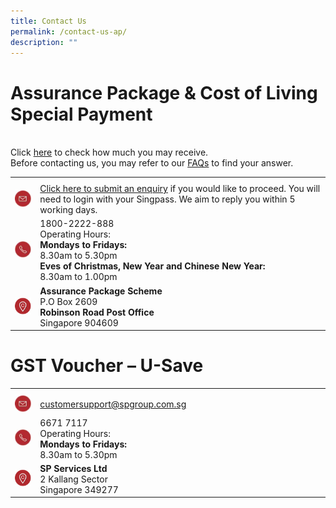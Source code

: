 ```yaml
---
title: Contact Us
permalink: /contact-us-ap/
description: ""
---
```

<h1>Assurance Package & Cost of Living Special Payment</h1>

<br>Click <a href="/am-i-eligible/ap-cash/">here</a> to check how much you may receive.<br>Before contacting us, you may refer to our <a href="/faqs/ap-cash">FAQs</a> to find your answer.
	
<table>
	<tr>
		<th style="width:8%"> </th>
		<th style="width:92%"> </th>
	</tr>
	<tr>
		<td><img src="/images/email_icon.png"></td>
		<td><a href="https://www.govpayouts.gov.sg/cds/ap/login">Click here to submit an enquiry</a> if you would like to proceed. You will need to login with your Singpass. We aim to reply you within 5 working days. </td>
	</tr>
	<tr>
		<td><img src="/images/call_icon.png"></td>
		<td>1800-2222-888<br>Operating Hours:<br><b>Mondays to Fridays:</b><br>8.30am to 5.30pm<br><b>Eves of Christmas,  New Year and Chinese New Year:</b><br>8.30am to 1.00pm</td>
	</tr>
	<tr>
		<td><img src="/images/location_icon.png"></td>
		<td><b>Assurance Package Scheme</b><br>P.O Box 2609<br><b>Robinson Road Post Office</b><br>Singapore 904609</td>
	</tr>
</table>
	
<h1>GST Voucher – U-Save</h1>

<table>
	<tr>
		<th style="width:8%"> </th>
		<th style="width:92%"> </th>
	</tr>
	<tr>
		<td><img src="/images/email_icon.png"></td>
		<td><a href="mailto:customersupport@spgroup.com.sg">customersupport@spgroup.com.sg</a></td>
	</tr>
	<tr>
		<td><img src="/images/call_icon.png"></td>
		<td>6671 7117<br>Operating Hours:<br><b>Mondays to Fridays:</b><br>8.30am to 5.30pm</td>
	</tr>
	<tr>
		<td><img src="/images/location_icon.png"></td>
		<td><b>SP Services Ltd</b><br>2 Kallang Sector<br>Singapore 349277</td>
	</tr>
</table>

